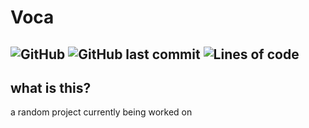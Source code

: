 # Voca

![GitHub](https://img.shields.io/github/license/LuraMoth/Voca)
![GitHub last commit](https://img.shields.io/github/last-commit/LuraMoth/Voca)
![Lines of code](https://img.shields.io/tokei/lines/github/LuraMoth/Voca)
---

## what is this?

a random project currently being worked on
